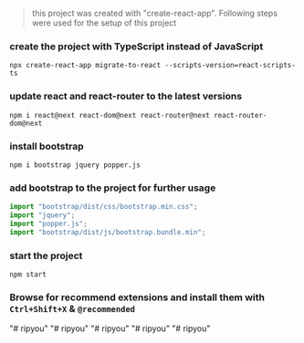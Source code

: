 > this project was created with "create-react-app". Following steps were used for the setup of this project

### create the project with TypeScript instead of JavaScript

```
npx create-react-app migrate-to-react --scripts-version=react-scripts-ts
```

### update react and react-router to the latest versions

```
npm i react@next react-dom@next react-router@next react-router-dom@next
```

### install bootstrap

```
npm i bootstrap jquery popper.js
```

### add bootstrap to the project for further usage

```js
import "bootstrap/dist/css/bootstrap.min.css";
import "jquery";
import "popper.js";
import "bootstrap/dist/js/bootstrap.bundle.min";
```

### start the project

```
npm start
```

### Browse for recommend extensions and install them with `Ctrl+Shift+X` & `@recommended`
"# ripyou" 
"# ripyou" 
"# ripyou" 
"# ripyou" 
"# ripyou" 
